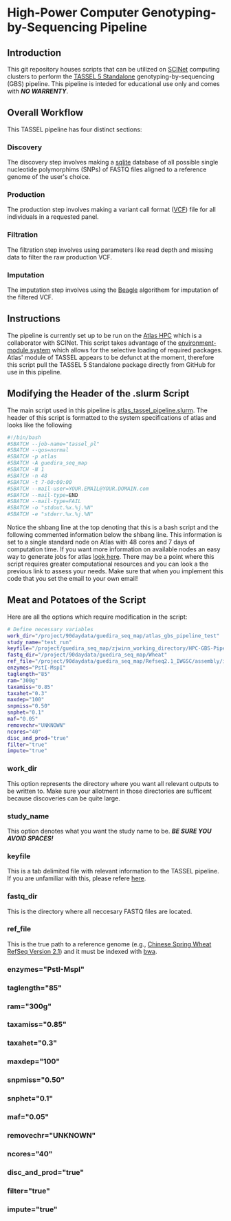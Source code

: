 # High-Power Computer Genotyping-by-Sequencing Pipeline

## Introduction

This git repository houses scripts that can be utilized on [SCINet](https://scinet.usda.gov/) computing clusters to perform the [TASSEL 5 Standalone](https://tassel.bitbucket.io/) genotyping-by-sequencing (GBS) pipeline. This pipeline is inteded for educational use only and comes with ***NO WARRENTY***.

## Overall Workflow

This TASSEL pipeline has four distinct sections:

### Discovery

The discovery step involves making a [sqlite](https://www.sqlite.org/index.html) database of all possible single nucleotide polymorphims (SNPs) of FASTQ files aligned to a reference genome of the user's choice.

### Production

The production step involves making a variant call format ([VCF](https://en.wikipedia.org/wiki/Variant_Call_Format)) file for all individuals in a requested panel. 

### Filtration 

The filtration step involves using parameters like read depth and missing data to filter the raw production VCF.

### Imputation

The imputation step involves using the [Beagle](https://faculty.washington.edu/browning/beagle/beagle.html) algorithem for imputation of the filtered VCF.

## Instructions

The pipeline is currently set up to be run on the [Atlas HPC](https://www.hpc.msstate.edu/computing/atlas/) which is a collaborator with SCINet. This script takes advantage of the [environment-module system](https://modules.sourceforge.net/) which allows for the selective loading of required packages. Atlas' module of TASSEL appears to be defunct at the moment, therefore this script pull the TASSEL 5 Standalone package directly from GitHub for use in this pipeline. 

## Modifying the Header of the .slurm Script

The main script used in this pipeline is [atlas_tassel_pipeline.slurm](https://github.com/zjwinn/HPC-GBS-Pipeline/blob/main/atlas_tassel_pipeline.slurm). The header of this script is formatted to the system specifications of atlas and looks like the following

```bash
#!/bin/bash
#SBATCH --job-name="tassel_pl"                   
#SBATCH --qos=normal
#SBATCH -p atlas                                 
#SBATCH -A guedira_seq_map                       
#SBATCH -N 1                                      
#SBATCH -n 48                                     
#SBATCH -t 7-00:00:00                             
#SBATCH --mail-user=YOUR.EMAIL@YOUR.DOMAIN.com                                    
#SBATCH --mail-type=END                           
#SBATCH --mail-type=FAIL                          
#SBATCH -o "stdout.%x.%j.%N"                      
#SBATCH -e "stderr.%x.%j.%N"   
```

Notice the shbang line at the top denoting that this is a bash script and the following commented information below the shbang line. This information is set to a single standard node on Atlas with 48 cores and 7 days of computation time. If you want more information on available nodes an easy way to generate jobs for atlas [look here](https://www.hpc.msstate.edu/computing/atlas/#ondemand). There may be a point where this script requires greater computational resources and you can look a the previous link to assess your needs. Make sure that when you implement this code that you set the email to your own email!

## Meat and Potatoes of the Script

Here are all the options which require modification in the script:

```bash
# Define necessary variables
work_dir="/project/90daydata/guedira_seq_map/atlas_gbs_pipeline_test"
study_name="test_run"
keyfile="/project/guedira_seq_map/zjwinn_working_directory/HPC-GBS-Pipeline/GAM2023_yr-pop_keyfile.txt"
fastq_dir="/project/90daydata/guedira_seq_map/Wheat"
ref_file="/project/90daydata/guedira_seq_map/Refseq2.1_IWGSC/assembly/iwgsc_refseqv2.1_assembly.fa"
enzymes="PstI-MspI"
taglength="85"
ram="300g"
taxamiss="0.85"
taxahet="0.3"
maxdep="100"
snpmiss="0.50"
snphet="0.1"
maf="0.05"
removechr="UNKNOWN"
ncores="40"
disc_and_prod="true"
filter="true"
impute="true"
```
### work_dir

This option represents the directory where you want all relevant outputs to be written to. Make sure your allotment in those directories are sufficent because discoveries can be quite large.

### study_name

This option denotes what you want the study name to be. ***BE SURE YOU AVOID SPACES!***

### keyfile

This is a tab delimited file with relevant information to the TASSEL pipeline. If you are unfamiliar with this, please refere [here](https://www.maizegenetics.net/copy-of-tassel).

### fastq_dir

This is the directory where all neccesary FASTQ files are located.

### ref_file

This is the true path to a reference genome (e.g., [Chinese Spring Wheat RefSeq Version 2.1](https://urgi.versailles.inrae.fr/download/iwgsc/IWGSC_RefSeq_Assemblies/v2.1/)) and it must be indexed with [bwa](https://bio-bwa.sourceforge.net/). 

### enzymes="PstI-MspI"

### taglength="85"

### ram="300g"

### taxamiss="0.85"

### taxahet="0.3"

### maxdep="100"

### snpmiss="0.50"

### snphet="0.1"

### maf="0.05"

### removechr="UNKNOWN"

### ncores="40"

### disc_and_prod="true"

### filter="true"

### impute="true"
